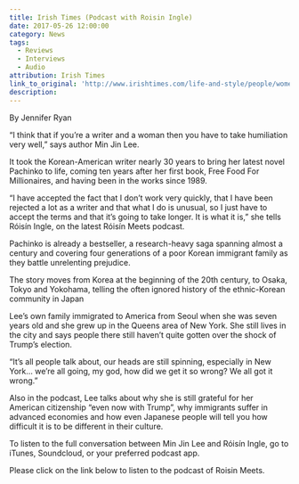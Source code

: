 ```yaml
---
title: Irish Times (Podcast with Roisin Ingle)
date: 2017-05-26 12:00:00
category: News
tags:
  - Reviews
  - Interviews
  - Audio
attribution: Irish Times
link_to_original: 'http://www.irishtimes.com/life-and-style/people/women-writers-have-to-take-humiliation-very-well-1.3097348'
description:
---
```



By Jennifer Ryan

“I think that if you’re a writer and a woman then you have to take humiliation very well,” says author Min Jin Lee.

It took the Korean-American writer nearly 30 years to bring her latest novel Pachinko to life, coming ten years after her first book, Free Food For Millionaires, and having been in the works since 1989.

“I have accepted the fact that I don’t work very quickly, that I have been rejected a lot as a writer and that what I do is unusual, so I just have to accept the terms and that it’s going to take longer. It is what it is,” she tells Róisín Ingle, on the latest Róisín Meets podcast.

Pachinko is already a bestseller, a research-heavy saga spanning almost a century and covering four generations of a poor Korean immigrant family as they battle unrelenting prejudice.

The story moves from Korea at the beginning of the 20th century, to Osaka, Tokyo and Yokohama, telling the often ignored history of the ethnic-Korean community in Japan

Lee’s own family immigrated to America from Seoul when she was seven years old and she grew up in the Queens area of New York. She still lives in the city and says people there still haven’t quite gotten over the shock of Trump’s election.

“It’s all people talk about, our heads are still spinning, especially in New York… we’re all going, my god, how did we get it so wrong? We all got it wrong.”

Also in the podcast, Lee talks about why she is still grateful for her American citizenship “even now with Trump”, why immigrants suffer in advanced economies and how even Japanese people will tell you how difficult it is to be different in their culture.

To listen to the full conversation between Min Jin Lee and Róisín Ingle, go to iTunes, Soundcloud, or your preferred podcast app.

Please click on the link below to listen to the podcast of Roisin Meets.